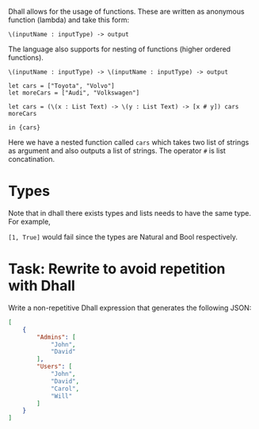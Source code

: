 Dhall allows for the usage of functions. These are written as anonymous function (lambda) and take this form:

`\(inputName : inputType) -> output` 

The language also supports for nesting of functions (higher ordered functions).

`\(inputName : inputType) -> \(inputName : inputType) -> output` 
```
let cars = ["Toyota", "Volvo"]
let moreCars = ["Audi", "Volkswagen"]

let cars = (\(x : List Text) -> \(y : List Text) -> [x # y]) cars moreCars

in {cars} 
```

Here we have a nested function called `cars` which takes two list of strings as argument and also outputs a list of strings. The operator `#` is list concatination.

# Types

Note that in dhall there exists types and lists needs to have the same type. For example,

`[1, True]` would fail since the types are Natural and Bool respectively. 

# Task: Rewrite to avoid repetition with Dhall


Write a non-repetitive Dhall expression that generates the following JSON:

```json
[
    {
        "Admins": [
            "John",
            "David"
        ],
        "Users": [
            "John",
            "David",
            "Carol",
            "Will"
        ]
    }
]
```

